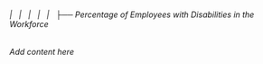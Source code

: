 ###### |   |   |   |   |   ├── Percentage of Employees with Disabilities in the Workforce

*Add content here*